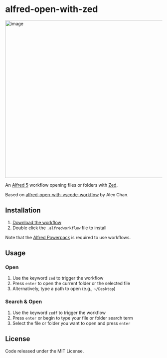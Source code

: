 # alfred-open-with-zed

<img width="505" alt="image" src="https://github.com/user-attachments/assets/6d55c311-e3a5-4703-9035-4850ca8351ce">


An [Alfred 5](https://www.alfredapp.com/) workflow opening files or folders with [Zed](https://zed.dev/).

Based on [alfred-open-with-vscode-workflow](https://github.com/alexchantastic/alfred-open-with-vscode-workflow) by Alex Chan.

## Installation

1. [Download the workflow](https://github.com/bpetrynski/alfred-open-with-zed/releases/latest)
2. Double click the `.alfredworkflow` file to install

Note that the [Alfred Powerpack](https://www.alfredapp.com/powerpack/) is required to use workflows.

## Usage

### Open

1. Use the keyword `zed` to trigger the workflow
2. Press `enter` to open the current folder or the selected file
3. Alternatively, type a path to open (e.g., `~/Desktop`)

### Search & Open

1. Use the keyword `zedf` to trigger the workflow
2. Press `enter` or begin to type your file or folder search term
3. Select the file or folder you want to open and press `enter`

## License

Code released under the MIT License.
